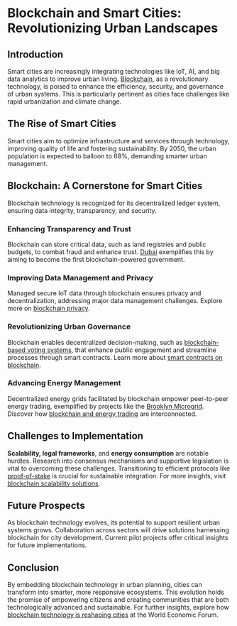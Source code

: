 # Blockchain and Smart Cities: Revolutionizing Urban Landscapes

## Introduction

Smart cities are increasingly integrating technologies like IoT, AI, and big data analytics to improve urban living. [Blockchain](https://en.wikipedia.org/wiki/Blockchain), as a revolutionary technology, is poised to enhance the efficiency, security, and governance of urban systems. This is particularly pertinent as cities face challenges like rapid urbanization and climate change.

## The Rise of Smart Cities

Smart cities aim to optimize infrastructure and services through technology, improving quality of life and fostering sustainability. By 2050, the urban population is expected to balloon to 68%, demanding smarter urban management.

## Blockchain: A Cornerstone for Smart Cities

Blockchain technology is recognized for its decentralized ledger system, ensuring data integrity, transparency, and security.

### Enhancing Transparency and Trust

Blockchain can store critical data, such as land registries and public budgets, to combat fraud and enhance trust. [Dubai](https://www.smartdubai.ae/) exemplifies this by aiming to become the first blockchain-powered government.

### Improving Data Management and Privacy

Managed secure IoT data through blockchain ensures privacy and decentralization, addressing major data management challenges. Explore more on [blockchain privacy](https://www.license-token.com/wiki/blockchain-privacy).

### Revolutionizing Urban Governance

Blockchain enables decentralized decision-making, such as [blockchain-based voting systems](https://www.blockchain-council.org/government/blockchain-voting-for-democratic-nations/), that enhance public engagement and streamline processes through smart contracts. Learn more about [smart contracts on blockchain](https://www.license-token.com/wiki/smart-contracts-on-blockchain).

### Advancing Energy Management

Decentralized energy grids facilitated by blockchain empower peer-to-peer energy trading, exemplified by projects like the [Brooklyn Microgrid](https://www.brooklyn.energy/). Discover how [blockchain and energy trading](https://www.license-token.com/wiki/blockchain-and-energy-trading) are interconnected.

## Challenges to Implementation

**Scalability, legal frameworks**, and **energy consumption** are notable hurdles. Research into consensus mechanisms and supportive legislation is vital to overcoming these challenges. Transitioning to efficient protocols like [proof-of-stake](https://ethereum.org/en/developers/docs/consensus-mechanisms/pow/) is crucial for sustainable integration. For more insights, visit [blockchain scalability solutions](https://www.license-token.com/wiki/blockchain-scalability-solutions).

## Future Prospects

As blockchain technology evolves, its potential to support resilient urban systems grows. Collaboration across sectors will drive solutions harnessing blockchain for city development. Current pilot projects offer critical insights for future implementations.

## Conclusion

By embedding blockchain technology in urban planning, cities can transform into smarter, more responsive ecosystems. This evolution holds the promise of empowering citizens and creating communities that are both technologically advanced and sustainable. For further insights, explore how [blockchain technology is reshaping cities](https://www.weforum.org/agenda/2019/04/blockchain-urban-revolution) at the World Economic Forum.